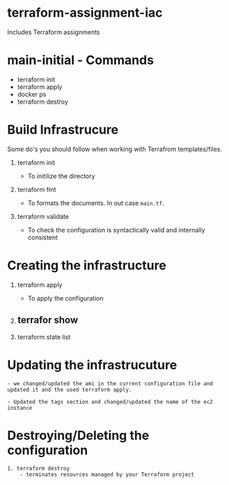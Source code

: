 # terraform-assignment-iac
Includes Terraform assignments

# main-initial - Commands
- terraform init
- terraform apply
- docker ps
- terraform destroy

# Build Infrastrucure
Some do's you should follow when working with Terrafrom templates/files.

1. terraform init
    - To initilize the directory

2. terraform fmt
    - To formats the documents. In out case `main.tf`.

3. terraform validate
    - To check the configuration is syntactically valid and internally consistent

# Creating the infrastructure

1. terraform apply
    - To apply the configuration

2. terrafor show
    - 

3. terraform state list

# Updating the infrastrucuture
    - we changed/updated the ami in the current configuration file and updated it and the used terraform apply.

    - Updated the tags section and changed/updated the name of the ec2 instance

# Destroying/Deleting the configuration
    1. terraform destroy
        - terminates resources managed by your Terraform project